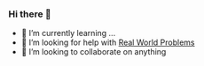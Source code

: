### Hi there 👋

- 🌱 I’m currently learning ...
- 🤔 I’m looking for help with [Real World Problems](https://github.com/achoudh5/Manipulating_Excel_Sheet)
- 👯 I’m looking to collaborate on anything
<!--
**achoudh5/achoudh5** is a ✨ _special_ ✨ repository because its `README.md` (this file) appears on your GitHub profile.

Here are some ideas to get you started:

- 🔭 I’m currently working on ...
- 🌱 I’m currently learning ...
- 👯 I’m looking to collaborate on ...
- 🤔 I’m looking for help with ...
- 💬 Ask me about ...
- 📫 How to reach me: ...
- 😄 Pronouns: ...
- ⚡ Fun fact: ...
-->
